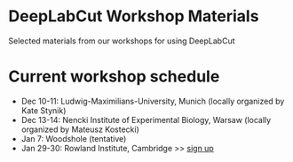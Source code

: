 # DeepLabCut Workshop Materials

Selected materials from our workshops for using DeepLabCut 

# Current workshop schedule

- Dec 10-11: Ludwig-Maximilians-University, Munich (locally organized by Kate Stynik)
- Dec 13-14: Nencki Institute of Experimental Biology, Warsaw (locally organized by Mateusz Kostecki)
- Jan 7: Woodshole (tentative)
- Jan 29-30: Rowland Institute, Cambridge >> [sign up](https://twitter.com/TrackingActions/status/1067253667315806211)
